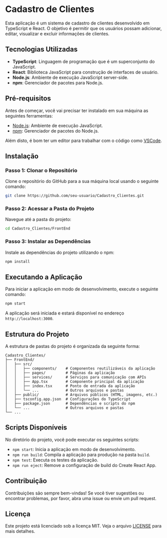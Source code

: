 # Cadastro de Clientes

Esta aplicação é um sistema de cadastro de clientes desenvolvido em TypeScript e React. O objetivo é permitir que os usuários possam adicionar, editar, visualizar e excluir informações de clientes.

## Tecnologias Utilizadas

- **TypeScript**: Linguagem de programação que é um superconjunto do JavaScript.
- **React**: Biblioteca JavaScript para construção de interfaces de usuário.
- **Node.js**: Ambiente de execução JavaScript server-side.
- **npm**: Gerenciador de pacotes para Node.js.

## Pré-requisitos

Antes de começar, você vai precisar ter instalado em sua máquina as seguintes ferramentas:
- [Node.js](https://nodejs.org/en/): Ambiente de execução JavaScript.
- [npm](https://www.npmjs.com/): Gerenciador de pacotes do Node.js.

Além disto, é bom ter um editor para trabalhar com o código como [VSCode](https://code.visualstudio.com/).

## Instalação

### Passo 1: Clonar o Repositório

Clone o repositório do GitHub para a sua máquina local usando o seguinte comando:

```bash
git clone https://github.com/seu-usuario/Cadastro_Clientes.git
```

### Passo 2: Acessar a Pasta do Projeto

Navegue até a pasta do projeto:

```bash
cd Cadastro_Clientes/FrontEnd
```

### Passo 3: Instalar as Dependências

Instale as dependências do projeto utilizando o npm:

```bash
npm install
```

## Executando a Aplicação

Para iniciar a aplicação em modo de desenvolvimento, execute o seguinte comando:

```bash
npm start
```

A aplicação será iniciada e estará disponível no endereço `http://localhost:3000`.

## Estrutura do Projeto

A estrutura de pastas do projeto é organizada da seguinte forma:

```
Cadastro_Clientes/
├── FrontEnd/
│   ├── src/
│   │   ├── components/    # Componentes reutilizáveis da aplicação
│   │   ├── pages/         # Páginas da aplicação
│   │   ├── services/      # Serviços para comunicação com APIs
│   │   ├── App.tsx        # Componente principal da aplicação
│   │   ├── index.tsx      # Ponto de entrada da aplicação
│   │   └── ...            # Outros arquivos e pastas
│   ├── public/            # Arquivos públicos (HTML, imagens, etc.)
│   ├── tsconfig.app.json  # Configurações do TypeScript
│   ├── package.json       # Dependências e scripts do npm
│   └── ...                # Outros arquivos e pastas
└── ...
```

## Scripts Disponíveis

No diretório do projeto, você pode executar os seguintes scripts:

- `npm start`: Inicia a aplicação em modo de desenvolvimento.
- `npm run build`: Compila a aplicação para produção na pasta `build`.
- `npm test`: Executa os testes da aplicação.
- `npm run eject`: Remove a configuração de build do Create React App.

## Contribuição

Contribuições são sempre bem-vindas! Se você tiver sugestões ou encontrar problemas, por favor, abra uma issue ou envie um pull request.

## Licença

Este projeto está licenciado sob a licença MIT. Veja o arquivo [LICENSE](../LICENSE) para mais detalhes.
